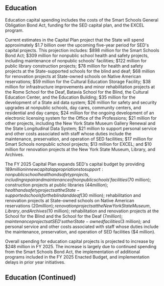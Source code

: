 ## **Education**

Education capital spending includes the costs of the Smart Schools General Obligation Bond Act, funding for the SED capital plan, and the EXCEL program.

Current estimates in the Capital Plan project that the State will spend approximately $1.7 billion over the upcoming five-year period for SED's capital projects. This projection includes: $898 million for the Smart Schools Bond Act; $309 million for nonpublic school health and safety projects, including maintenance of nonpublic schools' facilities; $122 million for public library construction projects; $78 million for health and safety projects at the State-supported schools for the blind and deaf; $68 million for renovation projects at State-owned schools on Native American reservations; $59 million for the Cultural Education Storage Facility; $38 million for infrastructure improvements and minor rehabilitation projects at the Rome School for the Deaf, Batavia School for the Blind, the Cultural Education Center, and the Education Building; $35 million for the development of a State aid data system; $26 million for safety and security upgrades at nonpublic schools, day cares, community centers, and residential and day camps; $24 million for the ongoing development of an electronic licensing system for the Office of the Professions; $21 million for other projects, including the New York State Museum Gallery Renewal and the State Longitudinal Data System; $21 million to support personal service and other costs associated with staff whose duties include the maintenance, preservation, and operation of SED facilities; $17 million for Smart Schools nonpublic school projects; $13 million for EXCEL; and $10 million for renovation projects at the New York State Museum, Library, and Archives.

The FY 2025 Capital Plan expands SED's capital budget by providing $189 million in new capital appropriations to support: nonpublic school health and safety projects, including repair and maintenance of nonpublic schools' facilities ($70 million); construction projects at public libraries ($44 million); health and safety projects at the State-supported schools for the blind and deaf ($30 million); rehabilitation and renovation projects at State-owned schools on Native American reservations ($20 million); renovation projects at the New York State Museum, Library, and Archives ($10 million); rehabilitation and renovation projects at the School for the Blind and the School for the Deaf ($7 million); maintenance projects at SED's other State-owned facilities ($3 million); and personal service and other costs associated with staff whose duties include the maintenance, preservation, and operation of SED facilities ($4 million).

Overall spending for education capital projects is projected to increase by $248 million in FY 2025. The increase is largely due to continued spending from the Smart Schools Bond Act, the implementation of additional programs included in the FY 2025 Enacted Budget, and implementation delays in prior year initiatives.

## **Education (Continued)**